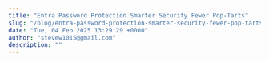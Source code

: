 ```yaml
---
title: "Entra Password Protection Smarter Security Fewer Pop-Tarts"
slug: "/blog/entra-password-protection-smarter-security-fewer-pop-tarts"
date: "Tue, 04 Feb 2025 13:29:29 +0000"
author: "stevew1015@gmail.com"
description: ""
---
```


